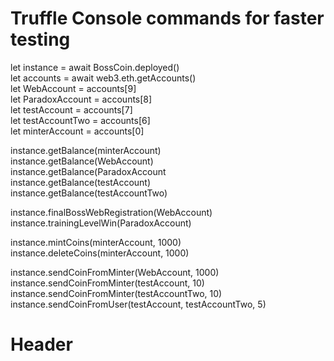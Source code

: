 # Truffle Console commands for faster testing

let instance = await BossCoin.deployed()\
let accounts = await web3.eth.getAccounts()\
let WebAccount = accounts[9]\
let ParadoxAccount = accounts[8]\
let testAccount = accounts[7]\
let testAccountTwo = accounts[6]\
let minterAccount = accounts[0]

instance.getBalance(minterAccount)\
instance.getBalance(WebAccount)\
instance.getBalance(ParadoxAccount\
instance.getBalance(testAccount)\
instance.getBalance(testAccountTwo)

instance.finalBossWebRegistration(WebAccount)\
instance.trainingLevelWin(ParadoxAccount)

instance.mintCoins(minterAccount, 1000)\
instance.deleteCoins(minterAccount, 1000)

instance.sendCoinFromMinter(WebAccount, 1000)\
instance.sendCoinFromMinter(testAccount, 10)\
instance.sendCoinFromMinter(testAccountTwo, 10)\
instance.sendCoinFromUser(testAccount, testAccountTwo, 5)

# Header